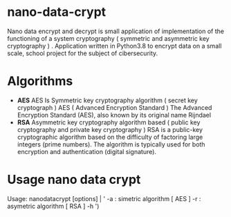 # nano-data-crypt
Nano data encrypt and decrypt is small application of  implementation of the functioning of a  system cryptography ( symmetric and  asymmetric key cryptography ) . Application written in Python3.8 to  encrypt data on a small scale, school project for the subject of cibersecurity. 
# Algorithms
  - __AES__
    AES Is Symmetric key cryptography algorithm ( secret key cryptograph ) AES ( Advanced Encryption Standard )
    The Advanced Encryption Standard (AES), also known by its original name Rijndael
  - __RSA__
    Asymmetric key cryptography algorithm based ( public key cryptography and private key cryptography )
    RSA is a public-key cryptographic algorithm based on the difficulty of factoring large integers (prime numbers).
    The algorithm is typically used for both encryption and authentication (digital signature).
 # Usage nano data crypt
  Usage: nanodatacrypt [options] | <misc>' 
         -a <aes>: simetric algorithm  [ AES ]
         -r <rsa>: asymetric algorithm [ RSA ]
         -h <help>')
